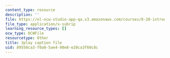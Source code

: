 ```yaml
---
content_type: resource
description: ''
file: https://ol-ocw-studio-app-qa.s3.amazonaws.com/courses/8-20-introduction-to-special-relativity-january-iap-2021/89558ca3f0a85ae498e8e20ca3f60c8c_naTiUQOq34.vtt
file_type: application/x-subrip
learning_resource_types: []
ocw_type: OCWFile
resourcetype: Other
title: 3play caption file
uid: 89558ca3-f0a8-5ae4-98e8-e20ca3f60c8c
---
```

